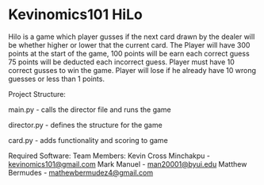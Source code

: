 # Kevinomics101 HiLo

Hilo is a game which player gusses if the next card drawn by the dealer will be whether higher or lower that the current card.
The Player will have 300 points at the start of the game,
100 points will be earn each correct guess
75 points will be deducted each incorrect guess.
Player must have 10 correct gusses to win the game.
Player will lose if he already have 10 wrong guesses or less than 1 points.

Project Structure:

main.py  - 
  calls the director file and runs the game

director.py - 
  defines the structure for the game

card.py - 
  adds functionality and scoring to game

Required Software:
Team Members:
Kevin Cross Minchakpu - kevinomics101@gmail.com
Mark Manuel - man20001@byui.edu
Matthew Bermudes - mathewbermudez4@gmail.com
